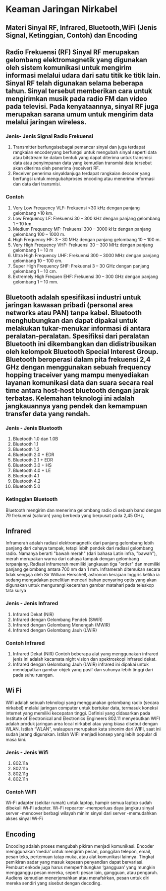 # Keaman Jaringan Nirkabel
## Materi Sinyal RF, Infrared, Bluetooth,WiFi (Jenis Signal, Ketinggian, Contoh) dan Encoding
## Radio Frekuensi (RF) Sinyal RF merupakan gelombang elektromagnetik yang digunakan oleh sistem komunikasi untuk mengirim informasi melalui udara dari satu titik ke titik lain. Sinyal RF telah digunakan selama beberapa tahun. Sinyal tersebut memberikan cara untuk mengirimkan musik pada radio FM dan video pada televisi. Pada kenyataannya, sinyal RF juga merupakan sarana umum untuk mengirim data melalui jaringan wireless.
### Jenis- Jenis Signal Radio Frekuensi
1. Transmitter
berfungsisebagai pemancar sinyal dan juga terdapat rangkaian encoderyang berfungsi untuk mengubah sinyal seperti data atau bitstream ke dalam bentuk yang dapat diterima untuk transmisi data atau penyimpanan data yang kemudian transmisi data tersebut akan diterima oleh penerima (receiver) RF.
2. Receiver
penerima sinyaldanjuga terdapat rangkaian decoder yang berfungsi untuk mengubahproses encoding atau menerima informasi dan data dari transmisi.
### Contoh
1. Very Low Frequency VLF: Frekuensi <30 kHz dengan panjang gelombang >10 km.
2. Low Frequency LF: Frekuensi 30 – 300 kHz dengan panjang gelombang 1 – 10 km.
3. Medium Frequency MF: Frekuensi 300 – 3000 kHz dengan panjang gelombang 100 – 1000 m.
4. High Frequency HF: 3 – 30 MHz dengan panjang gelombang 10 – 100 m.
5. Very High Frequency VHF: Frekuensi 30 – 300 MHz dengan panjang gelombang 1 – 10 m
6. Ultra High Frequency UHF: Frekuensi 300 – 3000 MHz dengan panjang gelombang 10 – 100 cm.
7. Super High Frequency SHF: Frekuensi 3 – 30 GHz dengan panjang gelombang 1 – 10 cm.
8. Extremely High Frequen EHF: Frekuensi 30 – 300 GHz dengan panjang gelombang 1 – 10 mm.
## Bluetooth adalah spesifikasi industri untuk jaringan kawasan pribadi (personal area networks atau PAN) tanpa kabel. Bluetooth menghubungkan dan dapat dipakai untuk melakukan tukar-menukar informasi di antara peralatan-peralatan. Spesifiksi dari peralatan Bluetooth ini dikembangkan dan didistribusikan oleh kelompok Bluetooth Special Interest Group. Bluetooth beroperasi dalam pita frekuensi 2,4 GHz dengan menggunakan sebuah frequency hopping traceiver yang mampu menyediakan layanan komunikasi data dan suara secara real time antara host-host bluetooth dengan jarak terbatas. Kelemahan teknologi ini adalah jangkauannya yang pendek dan kemampuan transfer data yang rendah.
### Jenis - Jenis Bluetooth
1. Bluetooth 1.0 dan 1.0B
2. Bluetooth 1.1
3. Bluetooth 1.2
4. Bluetooth 2.0 + EDR
5. Bluetooth 2.1 + EDR
6. Bluetooth 3.0 + HS
7. Bluetooth 4.0 + LE
8. Bluetooth 4.1
9. Bluetooth 4.2
10. Bluetooth 5.0
### Ketinggian Bluetooth
Bluetooth mengirim dan menerima gelombang radio di sebuah band dengan 79 frekuensi (saluran) yang berbeda yang berpusat pada 2,45 GHz,
## Infrared
Inframerah adalah radiasi elektromagnetik dari panjang gelombang lebih panjang dari cahaya tampak, tetapi lebih pendek dari radiasi gelombang radio. Namanya berarti "bawah merah" (dari bahasa Latin infra, "bawah"), merah merupakan warna dari cahaya tampak dengan gelombang terpanjang. Radiasi inframerah memiliki jangkauan tiga "order" dan memiliki panjang gelombang antara 700  nm dan 1 mm. Inframerah ditemukan secara tidak sengaja oleh Sir William Herschell, astronom kerajaan Inggris ketika ia sedang mengadakan penelitian mencari bahan penyaring optis yang akan digunakan untuk mengurangi kecerahan gambar matahari pada teleskop tata surya
### Jenis - Jenis Infrared
1. Infrared Dekat (NIR)
2. Infrared dengan Gelombang Pendek (SWIR)
3. Infrared dengan Gelombang Menengah (MWIR)
4. Infrared dengan Gelombang Jauh (LWIR)
### Contoh Infrared
1. Infrared Dekat (NIR)
Contoh beberapa alat yang menggunakan infrared jenis ini adalah kacamata night vision dan spektroskopi infrared dekat.
2. Infrared dengan Gelombang Jauh (LWIR)
infrared ini dipakai untuk mendapatkan gambar objek yang pasif dan suhunya lebih tinggi dari pada suhu ruangan.
## Wi Fi
Wifi adalah sebuah teknologi yang menggunakan gelombang radio (secara nirkabel) melalui jaringan computer untuk bertukar data, termasuk koneksi internet yang memiliki kecepatan tinggi. Definisi yang didasarkan pada Institute of Electronical and Electronics Engineers 802.11 menyebutkan WIFI adalah produk jaringan area local nirkabel atau yang biasa disebut dengan WLAN. Istilah “WLAN”, walaupun merupakan kata sinonim dari WIFI, saat ini sudah jarang digunakan. Istilah WIFI menjadi konsep yang lebih popular di masa kini.
### Jenis - Jenis Wifi
1. 802.11a
2. 802.11b
3. 802.11g
4. 802.11n  
### Contoh WiFI
Wi-Fi adapter (sekitar rumah)
untuk laptop, hampir semua laptop sudah dibekali Wi-Fi adapter.
Wi-Fi repearter
-memperluas daya jangkau sinyal server
-mencover berbagi wilayah minim sinyal dari server
-memudahkan akses sinyal Wi-Fi 
## Encoding
Encoding adalah proses mengubah pikiran menjadi komunikasi. Encoder menggunakan ‘media’ untuk mengirim pesan, panggilan telepon, email, pesan teks, pertemuan tatap muka, atau alat komunikasi lainnya. Tingkat pemikiran sadar yang masuk kepesan penyandian dapat bervariasi. Pembuat enkode juga harus memperhitungkan ‘gangguan’ yang mungkin mengganggu pesan mereka, seperti pesan lain, gangguan, atau pengaruh. Audiens kemudian menerjemahkan atau menafsirkan, pesan untuk diri mereka sendiri yang sisebut dengan decoding.

















